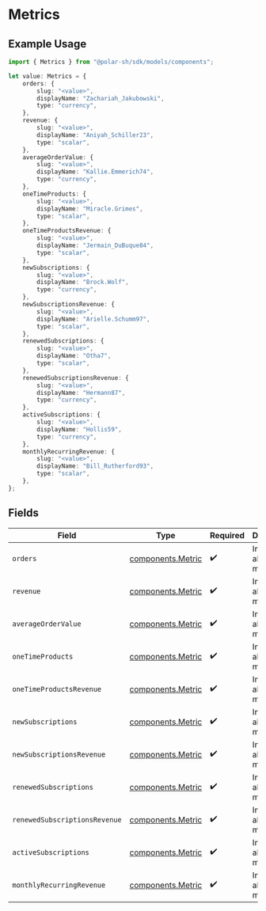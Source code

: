 # Metrics

## Example Usage

```typescript
import { Metrics } from "@polar-sh/sdk/models/components";

let value: Metrics = {
    orders: {
        slug: "<value>",
        displayName: "Zachariah_Jakubowski",
        type: "currency",
    },
    revenue: {
        slug: "<value>",
        displayName: "Aniyah_Schiller23",
        type: "scalar",
    },
    averageOrderValue: {
        slug: "<value>",
        displayName: "Kallie.Emmerich74",
        type: "currency",
    },
    oneTimeProducts: {
        slug: "<value>",
        displayName: "Miracle.Grimes",
        type: "scalar",
    },
    oneTimeProductsRevenue: {
        slug: "<value>",
        displayName: "Jermain_DuBuque84",
        type: "scalar",
    },
    newSubscriptions: {
        slug: "<value>",
        displayName: "Brock.Wolf",
        type: "currency",
    },
    newSubscriptionsRevenue: {
        slug: "<value>",
        displayName: "Arielle.Schumm97",
        type: "scalar",
    },
    renewedSubscriptions: {
        slug: "<value>",
        displayName: "Otha7",
        type: "scalar",
    },
    renewedSubscriptionsRevenue: {
        slug: "<value>",
        displayName: "Hermann87",
        type: "currency",
    },
    activeSubscriptions: {
        slug: "<value>",
        displayName: "Hollis59",
        type: "currency",
    },
    monthlyRecurringRevenue: {
        slug: "<value>",
        displayName: "Bill_Rutherford93",
        type: "scalar",
    },
};
```

## Fields

| Field                                                  | Type                                                   | Required                                               | Description                                            |
| ------------------------------------------------------ | ------------------------------------------------------ | ------------------------------------------------------ | ------------------------------------------------------ |
| `orders`                                               | [components.Metric](../../models/components/metric.md) | :heavy_check_mark:                                     | Information about a metric.                            |
| `revenue`                                              | [components.Metric](../../models/components/metric.md) | :heavy_check_mark:                                     | Information about a metric.                            |
| `averageOrderValue`                                    | [components.Metric](../../models/components/metric.md) | :heavy_check_mark:                                     | Information about a metric.                            |
| `oneTimeProducts`                                      | [components.Metric](../../models/components/metric.md) | :heavy_check_mark:                                     | Information about a metric.                            |
| `oneTimeProductsRevenue`                               | [components.Metric](../../models/components/metric.md) | :heavy_check_mark:                                     | Information about a metric.                            |
| `newSubscriptions`                                     | [components.Metric](../../models/components/metric.md) | :heavy_check_mark:                                     | Information about a metric.                            |
| `newSubscriptionsRevenue`                              | [components.Metric](../../models/components/metric.md) | :heavy_check_mark:                                     | Information about a metric.                            |
| `renewedSubscriptions`                                 | [components.Metric](../../models/components/metric.md) | :heavy_check_mark:                                     | Information about a metric.                            |
| `renewedSubscriptionsRevenue`                          | [components.Metric](../../models/components/metric.md) | :heavy_check_mark:                                     | Information about a metric.                            |
| `activeSubscriptions`                                  | [components.Metric](../../models/components/metric.md) | :heavy_check_mark:                                     | Information about a metric.                            |
| `monthlyRecurringRevenue`                              | [components.Metric](../../models/components/metric.md) | :heavy_check_mark:                                     | Information about a metric.                            |